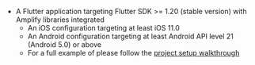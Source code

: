 * A Flutter application targeting Flutter SDK >= 1.20 (stable version) with Amplify libraries integrated
    * An iOS configuration targeting at least iOS 11.0
    * An Android configuration targeting at least Android API level 21 (Android 5.0) or above
    * For a full example of please follow the [project setup walkthrough](~/lib/project-setup/create-application.md)
  
<inline-fragment platform="flutter" src="~/lib/project-setup/fragments/native_common/prereq/flutter_null_safety.md"></inline-fragment>
